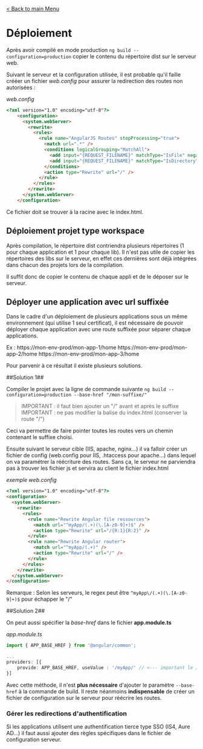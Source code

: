[< Back to main Menu](https://github.com/gsoulie/angular-resources/blob/master/ng-sheet.md)    

# Déploiement

Après avoir compilé en mode production ````ng build --configuration=production```` copier le contenu du répertoire dist sur le serveur web.

Suivant le serveur et la configuration utilisée, il est probable qu'il faille crééer un fichier *web.config* pour assurer la redirection des routes non autorisées :

*web.config*
````html
<?xml version="1.0" encoding="utf-8"?>
    <configuration>
      <system.webServer>
        <rewrite>
          <rules>
            <rule name="AngularJS Routes" stopProcessing="true">
              <match url=".*" />
              <conditions logicalGrouping="MatchAll">
                <add input="{REQUEST_FILENAME}" matchType="IsFile" negate="true" />
                <add input="{REQUEST_FILENAME}" matchType="IsDirectory" negate="true" />   
              </conditions>
              <action type="Rewrite" url="/" />
            </rule>
          </rules>
        </rewrite>
      </system.webServer>
    </configuration>
````
Ce fichier doit se trouver à la racine avec le index.html.

## Déploiement projet type workspace

Après compilation, le répertoire dist contriendra plusieurs répertoires (1 pour chaque application et 1 pour chaque lib). Il n'est pas utile de copier les répertoires des libs sur le serveur,
en effet ces dernières sont déjà intégrées dans chacun des projets lors de la compilation.

Il suffit donc de copier le contenu de chaque appli et de le déposer sur le serveur.


## Déployer une application avec url suffixée

Dans le cadre d'un déploiement de plusieurs applications sous un même environnement (qui utilise 1 seul certificat), il est nécessaire de pouvoir déployer
chaque application avec une route suffixée pour séparer chaque applications.

Ex : 
https://mon-env-prod/mon-app-1/home
https://mon-env-prod/mon-app-2/home
https://mon-env-prod/mon-app-3/home

Pour parvenir à ce résultat il existe plusieurs solutions. 

##Solution 1## 

Compiler le projet avec la ligne de commande suivante ````ng build --configuration=production --base-href "/mon-suffixe/"````

> IMPORTANT : il faut bien ajouter un "/" avant et après le suffixe
> IMPORTANT : ne pas modifier la balise <base href> du index.html (conserver la route "/")

Ceci va permettre de faire pointer toutes les routes vers un chemin contenant le suffixe choisi.

Ensuite suivant le serveur cible (IIS, apache, nginx...) il va falloir créer un fichier de config (web.config pour IIS, .htaccess pour apache...) dans lequel
on va paramétrer la réécriture des routes. Sans ça, le serveur ne parviendra pas à trouver les fichier js et servira au client le fichier index.html

*exemple web.config*
````html
<?xml version="1.0" encoding="utf-8"?>
<configuration>
  <system.webServer>
    <rewrite>
      <rules>
        <rule name="Rewrite Angular file ressources">
          <match url="^myApp/(.+)(\.[A-z0-9]+)$" />
          <action type="Rewrite" url="/{R:1}{R:2}" />
        </rule>
        <rule name="Rewrite Angular router">
          <match url="^myApp/(.+)" />
          <action type="Rewrite" url="/" />
        </rule>
      </rules>
    </rewrite>
  </system.webServer>
</configuration>
````

Remarque : Selon les serveurs, le regex peut être ````^myApp\/(.+)(\.[A-z0-9]+)$````  pour échapper le "/"

##Solution 2##

On peut aussi spécifier la *base-href* dans le fichier **app.module.ts**

*app.module.ts*

````typescript
import { APP_BASE_HREF } from '@angular/common';

...
providers: [{
	provide: APP_BASE_HREF, useValue : '/myApp/' // <--- important le / au début et à la fin
}]
````

Avec cette méthode, il n'est **plus nécessaire** d'ajouter le paramètre ````--base-href```` à la commande de build. Il reste néanmoins **indispensable** de créer un fichier de configuration sur le serveur
pour réécrire les routes.

### Gérer les redirections d'authentification

Si les applications utilisent une authentification tierce type SSO (IS4, Aure AD...) il faut aussi ajouter des règles spécifiques dans le fichier de configuration serveur.


